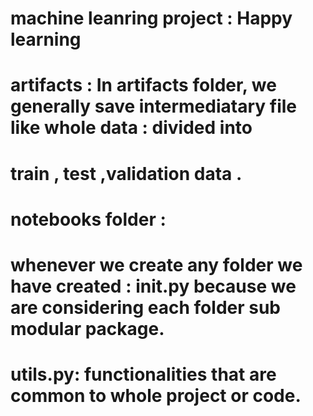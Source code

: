 # machine leanring project : Happy learning 
# artifacts : In artifacts folder, we generally save intermediatary file like whole data : divided into 
# train , test ,validation data .

# notebooks folder : 

# whenever we create any folder we have created : __init__.py because we are considering each folder sub modular package.

# utils.py: functionalities that are common to whole project or code. 